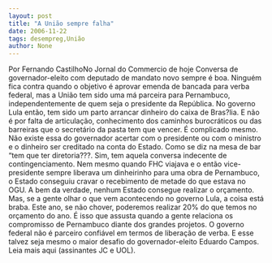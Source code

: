 ```yaml
---
layout: post
title: "A União sempre falha"
date: 2006-11-22
tags: desempreg,União
author: None
---
```

Por Fernando CastilhoNo Jornal do Commercio de hoje
Conversa de governador-eleito com deputado de mandato novo sempre é boa. Ninguém fica contra quando o objetivo é aprovar emenda de bancada para verba federal, mas a União tem sido uma má parceira para Pernambuco, independentemente de quem seja o presidente da República. No governo Lula então, tem sido um parto arrancar dinheiro do caixa de Bras?lia. 
E não é por falta de articulação, conhecimento dos caminhos burocráticos ou das barreiras que o secretário da pasta tem que vencer. É complicado mesmo. Não existe essa do governador acertar com o presidente ou com o ministro e o dinheiro ser creditado na conta do Estado. Como se diz na mesa de bar “tem que ter diretoria???. Sim, tem aquela conversa indecente de contingenciamento. 
Nem mesmo quando FHC viajava e o então vice-presidente sempre liberava um dinheirinho para uma obra de Pernambuco, o Estado conseguiu cravar o recebimento de metade do que estava no OGU. A bem da verdade, nenhum Estado consegue realizar o orçamento. Mas, se a gente olhar o que vem acontecendo no governo Lula, a coisa está braba. Este ano, se não chover, poderemos realizar 20% do que temos no orçamento do ano. É isso que assusta quando a gente relaciona os compromisso de Pernambuco diante dos grandes projetos. O governo federal não é parceiro confiável em termos de liberação de verba. E esse talvez seja mesmo o maior desafio do governador-eleito Eduardo Campos.
Leia mais aqui (assinantes JC e UOL). 